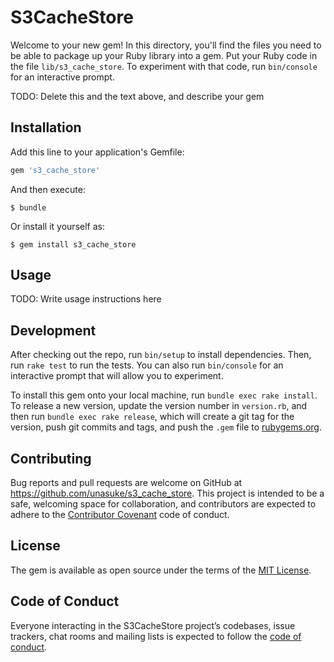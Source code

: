 # S3CacheStore

Welcome to your new gem! In this directory, you'll find the files you need to be able to package up your Ruby library into a gem. Put your Ruby code in the file `lib/s3_cache_store`. To experiment with that code, run `bin/console` for an interactive prompt.

TODO: Delete this and the text above, and describe your gem

## Installation

Add this line to your application's Gemfile:

```ruby
gem 's3_cache_store'
```

And then execute:

    $ bundle

Or install it yourself as:

    $ gem install s3_cache_store

## Usage

TODO: Write usage instructions here

## Development

After checking out the repo, run `bin/setup` to install dependencies. Then, run `rake test` to run the tests. You can also run `bin/console` for an interactive prompt that will allow you to experiment.

To install this gem onto your local machine, run `bundle exec rake install`. To release a new version, update the version number in `version.rb`, and then run `bundle exec rake release`, which will create a git tag for the version, push git commits and tags, and push the `.gem` file to [rubygems.org](https://rubygems.org).

## Contributing

Bug reports and pull requests are welcome on GitHub at https://github.com/unasuke/s3_cache_store. This project is intended to be a safe, welcoming space for collaboration, and contributors are expected to adhere to the [Contributor Covenant](http://contributor-covenant.org) code of conduct.

## License

The gem is available as open source under the terms of the [MIT License](https://opensource.org/licenses/MIT).

## Code of Conduct

Everyone interacting in the S3CacheStore project’s codebases, issue trackers, chat rooms and mailing lists is expected to follow the [code of conduct](https://github.com/unasuke/s3_cache_store/blob/master/CODE_OF_CONDUCT.md).
